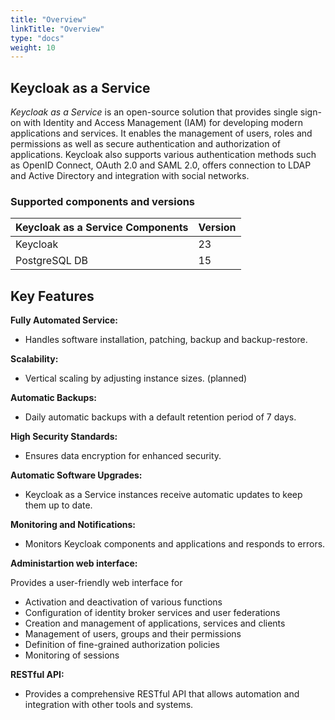 ```yaml
---
title: "Overview"
linkTitle: "Overview"
type: "docs"
weight: 10
---
```


## Keycloak as a Service

*Keycloak as a Service* is an open-source solution that provides single sign-on with Identity and Access Management (IAM) for developing modern applications and services. It enables the management of users, roles and permissions as well as secure authentication and authorization of applications. Keycloak also supports various authentication methods such as OpenID Connect, OAuth 2.0 and SAML 2.0, offers connection to LDAP and Active Directory and integration with social networks.

### Supported components and versions

| Keycloak as a Service Components | Version |
|---------------------------|---------|
| Keycloak                  | 23      |
| PostgreSQL DB             | 15      |

## Key Features

**Fully Automated Service:**

- Handles software installation, patching, backup and backup-restore.

**Scalability:**

- Vertical scaling by adjusting instance sizes. (planned)

**Automatic Backups:**

- Daily automatic backups with a default retention period of 7 days.

**High Security Standards:**

- Ensures data encryption for enhanced security.

**Automatic Software Upgrades:**

- Keycloak as a Service instances receive automatic updates to keep them up to date.

**Monitoring and Notifications:**

- Monitors Keycloak components and applications and responds to errors.

**Administartion web interface:**

Provides a user-friendly web interface for

- Activation and deactivation of various functions
- Configuration of identity broker services and user federations
- Creation and management of applications, services and clients
- Management of users, groups and their permissions
- Definition of fine-grained authorization policies
- Monitoring of sessions

**RESTful API:**

- Provides a comprehensive RESTful API that allows automation and integration with other tools and systems.
